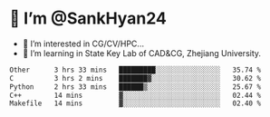 # 👋 I’m @SankHyan24

- 👀 I’m interested in CG/CV/HPC...
- 🌱 I’m learning in State Key Lab of CAD&CG, Zhejiang University.

<!---
SankHyan24/SankHyan24 is a ✨ special ✨ repository because its `README.md` (this file) appears on your GitHub profile.
You can click the Preview link to take a look at your changes.
--->
<!--START_SECTION:waka-->

```txt
Other      3 hrs 33 mins   █████████░░░░░░░░░░░░░░░░   35.74 %
C          3 hrs 2 mins    ███████▓░░░░░░░░░░░░░░░░░   30.62 %
Python     2 hrs 33 mins   ██████▒░░░░░░░░░░░░░░░░░░   25.67 %
C++        14 mins         ▓░░░░░░░░░░░░░░░░░░░░░░░░   02.44 %
Makefile   14 mins         ▓░░░░░░░░░░░░░░░░░░░░░░░░   02.40 %
```

<!--END_SECTION:waka-->
